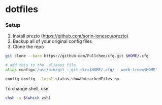 # dotfiles

### Setup
1. Install prezto (https://github.com/sorin-ionescu/prezto)
2. Backup all of your original config files
3. Clone the repo

```bash
git clone --bare https://github.com/Fullchee/cfg.git $HOME/.cfg
```
```bash
# add this to the .aliases file
alias config='/usr/bin/git --git-dir=$HOME/.cfg/ --work-tree=$HOME'
```

```bash
config config --local status.showUntrackedFiles no
```

To change shell, use
```bash
chsh -s $(which zsh)
```
